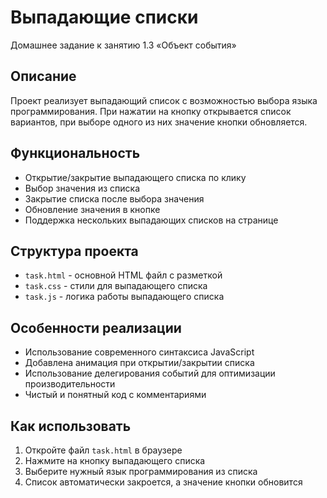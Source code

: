 # Выпадающие списки

Домашнее задание к занятию 1.3 «Объект события»

## Описание

Проект реализует выпадающий список с возможностью выбора языка программирования. При нажатии на кнопку открывается список вариантов, при выборе одного из них значение кнопки обновляется.

## Функциональность

- Открытие/закрытие выпадающего списка по клику
- Выбор значения из списка
- Закрытие списка после выбора значения
- Обновление значения в кнопке
- Поддержка нескольких выпадающих списков на странице

## Структура проекта

- `task.html` - основной HTML файл с разметкой
- `task.css` - стили для выпадающего списка
- `task.js` - логика работы выпадающего списка

## Особенности реализации

- Использование современного синтаксиса JavaScript
- Добавлена анимация при открытии/закрытии списка
- Использование делегирования событий для оптимизации производительности
- Чистый и понятный код с комментариями

## Как использовать

1. Откройте файл `task.html` в браузере
2. Нажмите на кнопку выпадающего списка
3. Выберите нужный язык программирования из списка
4. Список автоматически закроется, а значение кнопки обновится
